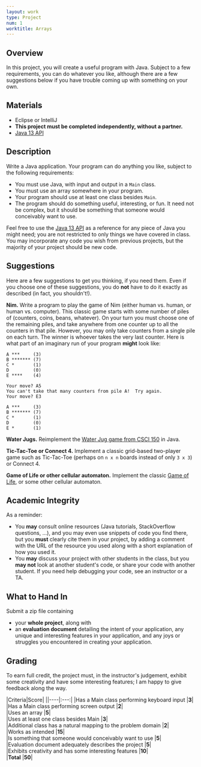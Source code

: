 ```yaml
---
layout: work
type: Project
num: 1
worktitle: Arrays
---
```


## Overview

In this project, you will create a useful program with Java. Subject to
a few requirements, you can do whatever you like, although there are a
few suggestions below if you have trouble coming up with something on
your own.

## Materials

-   Eclipse or IntelliJ
-   **This project must be completed independently, without a partner.**
-   [Java 13
    API](https://docs.oracle.com/en/java/javase/13/docs/api/index.html)

## Description

Write a Java application. Your program can do anything you like, subject
to the following requirements:

-   You must use Java, with input and output in a `Main` class.
-   You must use an array somewhere in your program.
-   Your program should use at least one class besides `Main`.
-   The program should do something useful, interesting, or fun. It need
    not be complex, but it should be something that someone would
    conceivably want to use.

Feel free to use the [Java 13
API](https://docs.oracle.com/en/java/javase/13/docs/api/index.html) as a
reference for any piece of Java you might need; you are not restricted
to only things we have covered in class. You may incorporate any code
you wish from previous projects, but the majority of your project should
be new code.

## Suggestions

Here are a few suggestions to get you thinking, if you need them. Even
if you choose one of these suggestions, you do **not** have to do it
exactly as described (in fact, you shouldn't!).

**Nim.** Write a program to play the game of Nim (either human vs.
human, or human vs. computer). This classic game starts with some number
of piles of (counters, coins, beans, whatever). On your turn you must
choose one of the remaining piles, and take anywhere from one counter up
to all the counters in that pile. However, you may only take counters
from a single pile on each turn. The winner is whoever takes the very
last counter. Here is what part of an imaginary run of your program
**might** look like:

    A ***     (3)
    B ******* (7)
    C *       (1)
    D         (0)
    E ****    (4)

    Your move? A5
    You can't take that many counters from pile A!  Try again.
    Your move? E3

    A ***     (3)
    B ******* (7)
    C *       (1)
    D         (0)
    E *       (1)

**Water Jugs.** Reimplement the [Water Jug game from CSCI
150](http://hendrix-cs.github.io/csci150/labs/waterjug.html) in Java.

**Tic-Tac-Toe or Connect 4.** Implement a classic grid-based two-player
game such as Tic-Tac-Toe (perhaps on `n x n` boards instead of only
`3 x 3`) or Connect 4.

**Game of Life or other cellular automaton.** Implement the classic
[Game of Life](https://en.wikipedia.org/wiki/Conway%27s_Game_of_Life),
or some other cellular automaton.

## Academic Integrity

As a reminder:

-   You **may** consult online resources (Java tutorials, StackOverflow
    questions, ...), and you may even use snippets of code you find
    there, but you **must** clearly cite them in your project, by adding
    a comment with the URL of the resource you used along with a short
    explanation of how you used it.
-   You **may** discuss your project with other students in the class,
    but you **may not** look at another student's code, or share your
    code with another student. If you need help debugging your code, see
    an instructor or a TA.

## What to Hand In

Submit a zip file containing

-   your **whole project**, along with
-   an **evaluation document** detailing the intent of your application,
    any unique and interesting features in your application, and any
    joys or struggles you encountered in creating your application.

## Grading

To earn full credit, the project must, in the instructor's judgement,
exhibit some creativity and have some interesting features; I am happy
to give feedback along the way.

|Criteria|Score|
||----|:---:|
|Has a Main class performing keyboard input                     |**3**|      
|Has a Main class performing screen output                      |**2**|       
|Uses an array                                                  |**5**|       
|Uses at least one class besides Main                           |**3**|       
|Additional class has a natural mapping to the problem domain   |**2**|       
|Works as intended                                              |**15**|      
|Is something that someone would conceivably want to use        |**5**|       
|Evaluation document adequately describes the project           |**5**|       
|Exhibits creativity and has some interesting features          |**10**|      
|**Total**                                                      |**50**|
